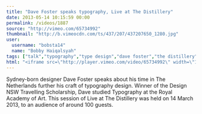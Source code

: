 ```yaml
---
title: "Dave Foster speaks typography, Live at The Distillery"
date: 2013-05-14 10:15:59 00:00
permalink: /videos/1887
source: "http://vimeo.com/65734992"
thumbnail: "http://b.vimeocdn.com/ts/437/207/437207650_1280.jpg"
user:
  username: "bobsta14"
  name: "Bobby Haiqalsyah"
tags: ["talk","typography","type design","dave foster","the distillery"]
html: "<iframe src=\"http://player.vimeo.com/video/65734992\" width=\"1280\" height=\"720\" frameborder=\"0\" webkitAllowFullScreen mozallowfullscreen allowFullScreen></iframe>"
---
```


Sydney-born designer Dave Foster speaks about his time in The Netherlands further his craft of typography design. Winner of the Design NSW Travelling Scholarship, Dave studied Typography at the Royal Academy of Art.
This session of Live at The Distillery was held on 14 March 2013, to an audience of around 100 guests.